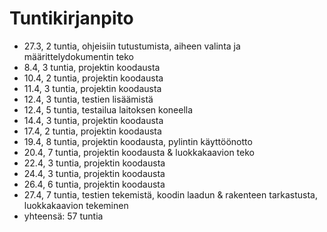 # Tuntikirjanpito

-  27.3, 2 tuntia, ohjeisiin tutustumista, aiheen valinta ja määrittelydokumentin teko 
- 8.4, 3 tuntia, projektin koodausta
- 10.4, 2 tuntia, projektin koodausta
- 11.4, 3 tuntia, projektin koodausta
- 12.4, 3 tuntia, testien lisäämistä
- 12.4, 5 tuntia, testailua laitoksen koneella
- 14.4, 3 tuntia, projektin koodausta
- 17.4, 2 tuntia, projektin koodausta
- 19.4, 8 tuntia, projektin koodausta, pylintin käyttöönotto
- 20.4, 7 tuntia, projektin koodausta & luokkakaavion teko
- 22.4, 3 tuntia, projektin koodausta
- 24.4, 3 tuntia, projektin koodausta
- 26.4, 6 tuntia, projektin koodausta
- 27.4, 7 tuntia, testien tekemistä, koodin laadun & rakenteen tarkastusta, luokkakaavion tekeminen
- yhteensä: 57 tuntia 
